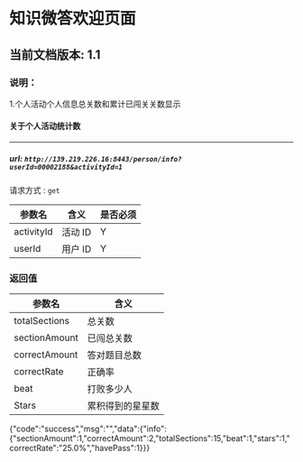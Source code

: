 # 知识微答欢迎页面

## 当前文档版本: 1.1

### 说明：
1.个人活动个人信息总关数和累计已闯关关数显示

#### 关于个人活动统计数
--------------------------------
##### url: `http://139.219.226.16:8443/person/info?userId=00002188&activityId=1`

请求方式 : `get`

参数名    | 含义    | 是否必须
-------|--------|-----
activityId  |活动 ID | Y
userId      |用户 ID | Y

###  返回值

参数名  | 含义
-------------|-------------
totalSections  |总关数
sectionAmount  |已闯总关数
correctAmount  |答对题目总数
correctRate    |正确率
beat           |打败多少人
Stars          |累积得到的星星数

{"code":"success","msg":"","data":{"info":{"sectionAmount":1,"correctAmount":2,"totalSections":15,"beat":1,"stars":1,"correctRate":"25.0%","havePass":1}}}
